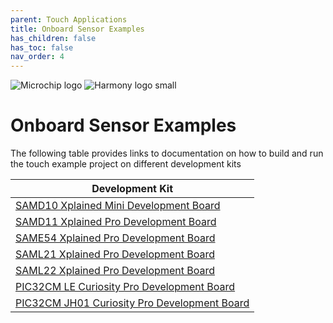 ```yaml
---
parent: Touch Applications
title: Onboard Sensor Examples
has_children: false
has_toc: false
nav_order: 4
---
```

![Microchip logo](https://raw.githubusercontent.com/wiki/Microchip-MPLAB-Harmony/Microchip-MPLAB-Harmony.github.io/images/microchip_logo.png)
![Harmony logo small](https://raw.githubusercontent.com/wiki/Microchip-MPLAB-Harmony/Microchip-MPLAB-Harmony.github.io/images/microchip_mplab_harmony_logo_small.png)

# Onboard Sensor Examples
The following table provides links to documentation on how to build and run the touch example project on different development kits

| Development Kit |
| --- |
|[SAMD10 Xplained Mini Development Board](sam_d10_xmini/readme_sam_d10_xmini.md)|
|[SAMD11 Xplained Pro Development Board](sam_d11_xpro/readme_sam_d11_xpro.md)|
|[SAME54 Xplained Pro Development Board](sam_e54_xpro/readme_sam_e54_xpro.md)|
|[SAML21 Xplained Pro Development Board](sam_l21_xpro/readme_sam_l21_xpro.md)|
|[SAML22 Xplained Pro Development Board](sam_l22_xpro/readme_sam_l22_xpro.md)|
|[PIC32CM LE Curiosity Pro Development Board](pic32cm_le00/readme_pic32cm_LE00_cpro.md)|
|[PIC32CM JH01 Curiosity Pro Development Board](pic32cm_jh_cpro/readme_pic32cmjh_curiosity_pro.md)|
